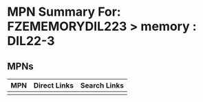 



# MPN Summary For: FZEMEMORYDIL223 > memory : DIL22-3

## MPNs
  

|MPN|Direct Links|Search Links|
| :--- | :--- | :--- |
||||
